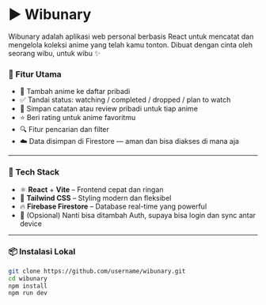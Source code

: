 # ▶️ Wibunary

Wibunary adalah aplikasi web personal berbasis React untuk mencatat dan mengelola koleksi anime yang telah kamu tonton. Dibuat dengan cinta oleh seorang wibu, untuk wibu ✨

### 🚀 Fitur Utama
- 🔖 Tambah anime ke daftar pribadi
- ✅ Tandai status: watching / completed / dropped / plan to watch
- 📝 Simpan catatan atau review pribadi untuk tiap anime
- ⭐️ Beri rating untuk anime favoritmu
- 🔍 Fitur pencarian dan filter
- ☁️ Data disimpan di Firestore — aman dan bisa diakses di mana aja

---

### 🧪 Tech Stack
- ⚛️ **React** + **Vite** – Frontend cepat dan ringan
- 💨 **Tailwind CSS** – Styling modern dan fleksibel
- 🔥 **Firebase Firestore** – Database real-time yang powerful
- 🧠 (Opsional) Nanti bisa ditambah Auth, supaya bisa login dan sync antar device

---

### 📦 Instalasi Lokal

```bash
git clone https://github.com/username/wibunary.git
cd wibunary
npm install
npm run dev
